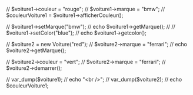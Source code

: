 // $voiture1->couleur = "rouge";
// $voiture1->marque = "bmw";
// $couleurVoiture1 = $voiture1->afficherCouleur();

// $voiture1->setMarque("bmw");
// echo $voiture1->getMarque();
// // $voiture1->setColor("blue");
// echo $voiture1->getcolor();


// $voiture2 = new Voiture("red");
// $voiture2->marque = "ferrari";
// echo $voiture2->getMarque();

// $voiture2->couleur = "vert";
// $voiture2->marque = "ferrari";
// $voiture2->demarrer();


// var_dump($voiture1);
// echo "<br />";
// var_dump($voiture2);
// echo $couleurVoiture1;
